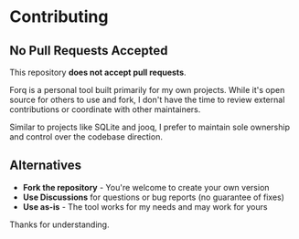 # Contributing

## No Pull Requests Accepted

This repository **does not accept pull requests**.

Forq is a personal tool built primarily for my own projects. While it's open source for others to use and fork, I don't have the time to review external contributions or coordinate with other maintainers.

Similar to projects like SQLite and jooq, I prefer to maintain sole ownership and control over the codebase direction.

## Alternatives

- **Fork the repository** - You're welcome to create your own version
- **Use Discussions** for questions or bug reports (no guarantee of fixes)
- **Use as-is** - The tool works for my needs and may work for yours

Thanks for understanding.
